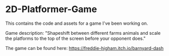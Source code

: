 # 2D-Platformer-Game
This contains the code and assets for a game I've been working on.

Game description: "Shapeshift between different farms animals and scale the platforms to the top of the screen before your opponent does."

The game can be found here: https://freddie-higham.itch.io/barnyard-dash
